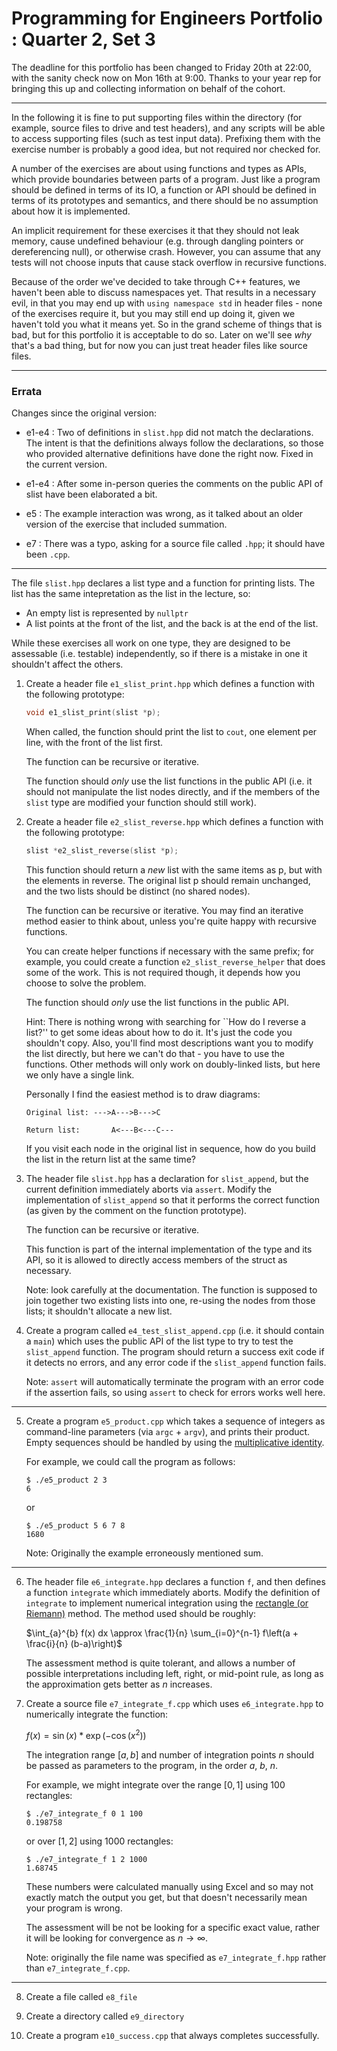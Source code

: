 Programming for Engineers Portfolio : Quarter 2, Set 3
======================================================

The deadline for this portfolio has been changed to Friday 20th at 22:00,
with the sanity check now on Mon 16th at 9:00. Thanks to your year
rep for bringing this up and collecting information on behalf of the
cohort.

---

In the following it is fine to put supporting files within the directory
(for example, source files to drive and test headers), and any scripts will
be able to access supporting files (such as test input data). Prefixing them
with the exercise number is probably a good idea, but not required nor checked for.

A number of the exercises are about using functions and types as APIs, which
provide boundaries between parts of a program. Just like a program should
be defined in terms of its IO, a function or API should be defined in terms
of its prototypes and semantics, and there should be no assumption about how
it is implemented.

An implicit requirement for these exercises it that they should not leak
memory, cause undefined behaviour (e.g. through dangling pointers or
dereferencing null), or otherwise crash. However, you can assume that
any tests will not choose inputs that cause stack overflow in recursive functions.

Because of the order we've decided to take through C++ features,
we haven't been able to discuss namespaces yet. That results in a
necessary evil, in that you may end up with `using namespace std` in
header files - none of the exercises require it, but you may still
end up doing it, given we haven't told you what it means yet. So in the grand
scheme of things that is bad, but for this portfolio it is acceptable
to do so. Later on we'll see _why_ that's a bad thing, but for now you
can just treat header files like source files.

-----

### Errata

Changes since the original version:

- e1-e4 : Two of definitions in `slist.hpp` did not match the declarations. The
  intent is that the definitions always follow the declarations, so those who
  provided alternative definitions have done the right now. Fixed in the current version.

- e1-e4 : After some in-person queries the comments on the public API of slist have been
  elaborated a bit.

- e5 : The example interaction was wrong, as it talked about an older version of the exercise that
  included summation.

- e7 : There was a typo, asking for a source file called `.hpp`; it should have been `.cpp`.



-----

The file `slist.hpp` declares a list type and a function for printing lists.
The list has the same intepretation as the list in the lecture, so:

- An empty list is represented by `nullptr`
- A list points at the front of the list, and the back is at the end of the list.

While these exercises all work on one type, they are designed to be 
assessable (i.e. testable) independently, so if there is a mistake in
one it shouldn't affect the others.

1.  Create a header file `e1_slist_print.hpp` which defines a function
    with the following prototype:
    ```c++
    void e1_slist_print(slist *p);
    ```
    When called, the function should print the list to `cout`, one element per line,
    with the front of the list first.

    The function can be recursive or iterative.

    The function should _only_ use the list functions in the public API (i.e. it should
    not manipulate the list nodes directly, and if the members of the `slist` 
    type are modified your function should still work).

2.  Create a header file `e2_slist_reverse.hpp` which defines a function
    with the following prototype:
    ```c++
    slist *e2_slist_reverse(slist *p);
    ```
    This function should return a _new_ list with the same items as p, but with the elements
    in reverse. The original list p should remain unchanged, and the two lists should be
    distinct (no shared nodes).

    The function can be recursive or iterative. You may find an iterative method easier
    to think about, unless you're quite happy with recursive functions.

    You can create helper functions if necessary with the same prefix; for example, you
    could create a function `e2_slist_reverse_helper` that does some of the work. This is not
    required though, it depends how you choose to solve the problem.

    The function should _only_ use the list functions in the public API.

    Hint: There is nothing wrong with searching for ``How do I reverse a list?''
    to get some ideas about how to do it. It's just the code you shouldn't copy.
    Also, you'll find most descriptions want you to modify the list directly, but
    here we can't do that - you have to use the functions. Other methods will only
    work on doubly-linked lists, but here we only have a single link.
    
    Personally I find the easiest method is to draw diagrams:
    ```
    Original list: --->A--->B--->C

    Return list:       A<---B<---C---
    ```
    If you visit each node in the original list in sequence, how do you build the
    list in the return list at the same time?

3.  The header file `slist.hpp` has a declaration for `slist_append`, but
    the current definition immediately aborts via `assert`. Modify the implementation
    of `slist_append` so that it performs the correct function (as given by the
    comment on the function prototype).

    The function can be recursive or iterative.

    This function is part of the internal implementation of the type and its API,
    so it is allowed to directly access members of the struct as necessary.

    Note: look carefully at the documentation. The function is supposed to join
    together two existing lists into one, re-using the nodes from those lists;
    it shouldn't allocate a new list.

4.  Create a program called `e4_test_slist_append.cpp` (i.e. it should contain a `main`)
    which uses the public API of the list type to try to test the `slist_append`
    function. The program should return a success exit code if it detects
    no errors, and any error code if the `slist_append` function fails.

    Note: `assert` will automatically terminate the program with an error
    code if the assertion fails, so using `assert` to check for errors works well here.

-------

5.  Create a program `e5_product.cpp` which takes a sequence of integers as
    command-line parameters (via `argc` + `argv`), and prints their product. Empty sequences should
    be handled by using the [multiplicative identity](https://en.wikipedia.org/wiki/Empty_product).

    For example, we could call the program as follows:
    ```
    $ ./e5_product 2 3
    6
    ```
    or
    ```
    $ ./e5_product 5 6 7 8
    1680
    ```
    
    Note: Originally the example erroneously mentioned sum.

-------

6.  The header file `e6_integrate.hpp` declares a function `f`, and then
    defines a function `integrate` which immediately aborts. Modify
    the definition of `integrate` to implement numerical integration
    using the [rectangle (or Riemann)](https://en.wikipedia.org/wiki/Riemann_sum)
    method. The method used should be roughly:
    
    $\int_{a}^{b} f(x) dx \approx \frac{1}{n} \sum_{i=0}^{n-1} f\left(a + \frac{i}{n} (b-a)\right)$

    The assessment method is quite tolerant, and allows a number of possible
    interpretations including left, right, or mid-point rule, as long as the approximation
    gets better as $n$ increases.

7.  Create a source file `e7_integrate_f.cpp` which uses `e6_integrate.hpp`
    to numerically integrate the function:

    $f(x) = \sin(x) * \exp(-\cos(x^2))$

    The integration range $[a,b]$ and number of integration points $n$ should be
    passed as parameters to the program, in the order $a$, $b$, $n$.

    For example, we might integrate over the range $[0,1]$ using 100 rectangles:
    ```
    $ ./e7_integrate_f 0 1 100
    0.198758
    ```
    or over $[1,2]$ using 1000 rectangles:
    ```
    $ ./e7_integrate_f 1 2 1000
    1.68745
    ```
    These numbers were calculated manually using Excel and so may not exactly match
    the output you get, but that doesn't necessarily mean your program is wrong.
    
    The assessment will be not be looking for a specific exact value, rather it will be looking for
    convergence as $n \rightarrow \infty$.

    Note: originally the file name was specified as `e7_integrate_f.hpp` rather than `e7_integrate_f.cpp`.

-----

8.  Create a file called `e8_file`

9.  Create a directory called `e9_directory`

10. Create a program `e10_success.cpp` that always completes successfully.
